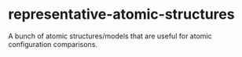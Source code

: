# representative-atomic-structures
A bunch of atomic structures/models that are useful for atomic configuration comparisons.
